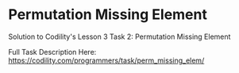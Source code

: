 # Permutation Missing Element
Solution to Codility's Lesson 3 Task 2: Permutation Missing Element

Full Task Description Here: https://codility.com/programmers/task/perm_missing_elem/
